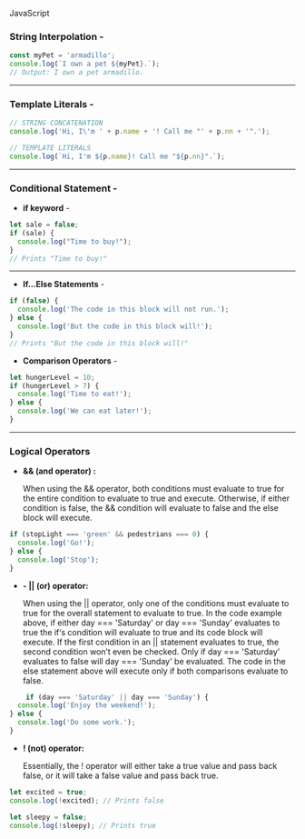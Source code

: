 JavaScript

### String Interpolation -  

```javascript
const myPet = 'armadillo';
console.log(`I own a pet ${myPet}.`);
// Output: I own a pet armadillo.
```
---


### Template Literals - 

```javascript
// STRING CONCATENATION
console.log('Hi, I\'m ' + p.name + '! Call me "' + p.nn + '".');
```

```javascript
// TEMPLATE LITERALS
console.log(`Hi, I'm ${p.name}! Call me "${p.nn}".`);
```

---



### Conditional Statement - 

- **if keyword** - 

```javascript
let sale = false;
if (sale) {
  console.log("Time to buy!");
}
// Prints "Time to buy!"
```
---




- **If...Else Statements** - 

```javascript
if (false) {
  console.log('The code in this block will not run.');
} else {
  console.log('But the code in this block will!');
}
// Prints "But the code in this block will!" 
```




- **Comparison Operators** -

```javascript
let hungerLevel = 10;
if (hungerLevel > 7) {
  console.log('Time to eat!');
} else {
  console.log('We can eat later!');
}
```

---



### Logical Operators

- **&& (and operator) :**

  When using the && operator, both conditions must evaluate to true for the entire condition to evaluate to true and execute. Otherwise, if either condition is false, the && condition will evaluate to false and the else block will execute. 

```javascript
if (stopLight === 'green' && pedestrians === 0) {
  console.log('Go!');
} else {
  console.log('Stop');
}
```


- **- || (or) operator:**

   When using the || operator, only one of the conditions must evaluate to true for the overall statement to evaluate to true. In the code example above, if either day === 'Saturday' or day === 'Sunday' evaluates to true the if‘s condition will evaluate to true and its code block will execute. If the first condition in an || statement evaluates to true, the second condition won’t even be checked. Only if day === 'Saturday' evaluates to false will day === 'Sunday' be evaluated. The code in the else statement above will execute only if both comparisons evaluate to false.    

```javascript
    if (day === 'Saturday' || day === 'Sunday') {
  console.log('Enjoy the weekend!');
} else {
  console.log('Do some work.');
}
```


   - **! (not) operator:**

     Essentially, the ! operator will either take a true value and pass back false, or it will take a false value and pass back true.

```javascript
let excited = true;
console.log(!excited); // Prints false

let sleepy = false;
console.log(!sleepy); // Prints true
```
